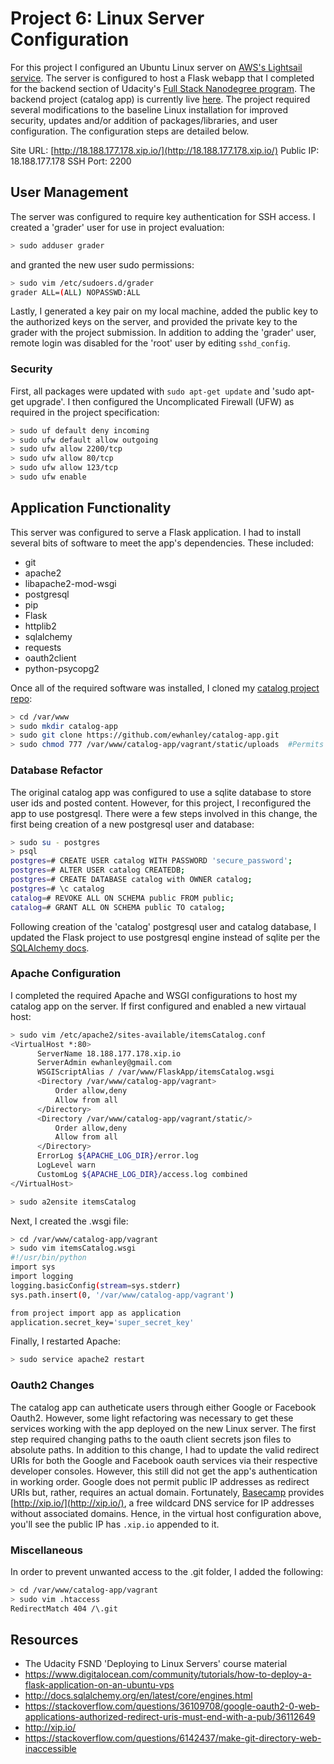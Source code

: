 # Project 6: Linux Server Configuration

For this project I configured an Ubuntu Linux server on [AWS's Lightsail service](https://lightsail.aws.amazon.com). The server is configured to host a Flask webapp that I completed for the backend section of Udacity's [Full Stack Nanodegree program](https://www.udacity.com/course/full-stack-web-developer-nanodegree--nd004). The backend project (catalog app) is currently live [here](http://18.188.177.178.xip.io/cars/). The project required several modifications to the baseline Linux installation for improved security, updates and/or addition of packages/libraries, and user configuration. The configuration steps are detailed below.

Site URL: [http://18.188.177.178.xip.io/](http://18.188.177.178.xip.io/)
Public IP: 18.188.177.178
SSH Port: 2200

## User Management
The server was configured to require key authentication for SSH access. I created a 'grader' user for use in project evaluation:

  ```bash
  > sudo adduser grader
  ```
and granted the new user sudo permissions:

  ```bash
  > sudo vim /etc/sudoers.d/grader
  grader ALL=(ALL) NOPASSWD:ALL
  ```
Lastly, I generated a key pair on my local machine, added the public key to the authorized keys on the server, and provided the private key to the grader with the project submission. In addition to adding the 'grader' user, remote login was disabled for the 'root' user by editing `sshd_config`.

### Security
First, all packages were updated with `sudo apt-get update` and 'sudo apt-get upgrade'. I then configured the Uncomplicated Firewall (UFW) as required in the project specification:

  ```bash
  > sudo uf default deny incoming
  > sudo ufw default allow outgoing
  > sudo ufw allow 2200/tcp
  > sudo ufw allow 80/tcp
  > sudo ufw allow 123/tcp
  > sudo ufw enable
  ```
  
## Application Functionality
This server was configured to serve a Flask application. I had to install several bits of software to meet the app's dependencies. These included:
  - git
  - apache2
  - libapache2-mod-wsgi
  - postgresql
  - pip
  - Flask
  - httplib2
  - sqlalchemy
  - requests
  - oauth2client
  - python-psycopg2
  
Once all of the required software was installed, I cloned my [catalog project repo](https://github.com/ewhanley/catalog-app/tree/master/vagrant):
  ```bash
  > cd /var/www
  > sudo mkdir catalog-app
  > sudo git clone https://github.com/ewhanley/catalog-app.git
  > sudo chmod 777 /var/www/catalog-app/vagrant/static/uploads  #Permits app users to upload images
  ``` 
  
### Database Refactor
The original catalog app was configured to use a sqlite database to store user ids and posted content. However, for this project, I reconfigured the app to use postgresql. There were a few steps involved in this change, the first being creation of a new postgresql user and database:
  ```bash
  > sudo su - postgres
  > psql
  postgres=# CREATE USER catalog WITH PASSWORD 'secure_password';
  postgres=# ALTER USER catalog CREATEDB;
  postgres=# CREATE DATABASE catalog with OWNER catalog;
  postgres=# \c catalog
  catalog=# REVOKE ALL ON SCHEMA public FROM public;
  catalog=# GRANT ALL ON SCHEMA public TO catalog;
  ```
  
Following creation of the 'catalog' postgresql user and catalog database, I updated the Flask project to use postgresql engine instead of sqlite per the [SQLAlchemy docs](http://docs.sqlalchemy.org/en/latest/core/engines.html).

### Apache Configuration
I completed the required Apache and WSGI configurations to host my catalog app on the server. If first configured and enabled a new virtaual host:
  ```bash
  > sudo vim /etc/apache2/sites-available/itemsCatalog.conf
  <VirtualHost *:80>
		ServerName 18.188.177.178.xip.io
		ServerAdmin ewhanley@gmail.com
		WSGIScriptAlias / /var/www/FlaskApp/itemsCatalog.wsgi
		<Directory /var/www/catalog-app/vagrant>
			Order allow,deny
			Allow from all
		</Directory>
		<Directory /var/www/catalog-app/vagrant/static/>
			Order allow,deny
			Allow from all
		</Directory>
		ErrorLog ${APACHE_LOG_DIR}/error.log
		LogLevel warn
		CustomLog ${APACHE_LOG_DIR}/access.log combined
  </VirtualHost>

  > sudo a2ensite itemsCatalog
  ```
Next, I created the .wsgi file:
  ```bash
  > cd /var/www/catalog-app/vagrant
  > sudo vim itemsCatalog.wsgi
  #!/usr/bin/python
  import sys
  import logging
  logging.basicConfig(stream=sys.stderr)
  sys.path.insert(0, '/var/www/catalog-app/vagrant')
  
  from project import app as application
  application.secret_key='super_secret_key'
  ```
Finally, I restarted Apache:
  ```bash
  > sudo service apache2 restart
  ```
  
### Oauth2 Changes
The catalog app can autheticate users through either Google or Facebook Oauth2. However, some light refactoring was necessary to get these services working with the app deployed on the new Linux server. The first step required changing paths to the oauth client secrets json files to absolute paths. In addition to this change, I had to update the valid redirect URIs for both the Google and Facebook oauth services via their respective developer consoles. However, this still did not get the app's authentication in working order. Google does not permit public IP addresses as redirect URIs but, rather, requires an actual domain. Fortunately, [Basecamp](https://basecamp.com/) provides [http://xip.io/](http://xip.io/), a free wildcard DNS service for IP addresses without associated domains. Hence, in the virtual host configuration above, you'll see the public IP has `.xip.io` appended to it.

### Miscellaneous
In order to prevent unwanted access to the .git folder, I added the following:
  ```bash
  > cd /var/www/catalog-app/vagrant
  > sudo vim .htaccess
  RedirectMatch 404 /\.git
  ```
  
## Resources
  - The Udacity FSND 'Deploying to Linux Servers' course material
  - https://www.digitalocean.com/community/tutorials/how-to-deploy-a-flask-application-on-an-ubuntu-vps
  - http://docs.sqlalchemy.org/en/latest/core/engines.html
  - https://stackoverflow.com/questions/36109708/google-oauth2-0-web-applications-authorized-redirect-uris-must-end-with-a-pub/36112649
  - http://xip.io/
  - https://stackoverflow.com/questions/6142437/make-git-directory-web-inaccessible



    
